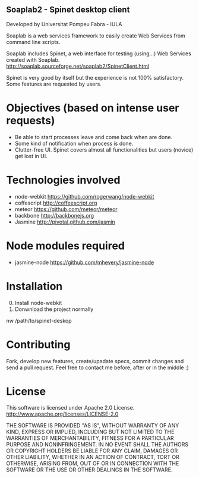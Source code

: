 
## Soaplab2 - Spinet desktop client 
Developed by Universitat Pompeu Fabra - IULA

Soaplab is a web services framework to easily create Web Services from command line scripts.

Soaplab includes Spinet, a web interface for testing (using...) Web Services created with Soaplab.
http://soaplab.sourceforge.net/soaplab2/SpinetClient.html

Spinet is very good by itself but the experience is not 100% satisfactory. Some features are requested by users.

# Objectives (based on intense user requests)
* Be able to start processes leave and come back when are done.
* Some kind of notification when process is done.
* Clutter-free UI. Spinet covers almost all functionalities but users (novice) get lost in UI.

# Technologies involved
* node-webkit https://github.com/rogerwang/node-webkit
* coffescript http://coffeescript.org
* meteor https://github.com/meteor/meteor
* backbone http://backbonejs.org
* Jasmine http://pivotal.github.com/jasmin

# Node modules required
* jasmine-node https://github.com/mhevery/jasmine-node 

# Installation

0. Install node-webkit
1. Donwnload the project normally 

  nw /path/to/spinet-deskop


# Contributing
Fork, develop new features, create/upadate specs, commit changes and send a pull request. 
Feel free to contact me before, after or in the middle :)


# License
This software is licensed under Apache 2.0 License. 
http://www.apache.org/licenses/LICENSE-2.0

THE SOFTWARE IS PROVIDED "AS IS", WITHOUT WARRANTY OF ANY KIND, EXPRESS OR IMPLIED, INCLUDING BUT NOT LIMITED TO THE WARRANTIES OF MERCHANTABILITY, FITNESS FOR A PARTICULAR PURPOSE AND NONINFRINGEMENT. IN NO EVENT SHALL THE AUTHORS OR COPYRIGHT HOLDERS BE LIABLE FOR ANY CLAIM, DAMAGES OR OTHER LIABILITY, WHETHER IN AN ACTION OF CONTRACT, TORT OR OTHERWISE, ARISING FROM, OUT OF OR IN CONNECTION WITH THE SOFTWARE OR THE USE OR OTHER DEALINGS IN THE SOFTWARE.




